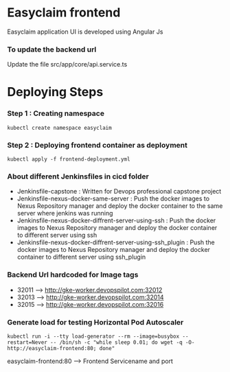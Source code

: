 # Easyclaim frontend
Easyclaim application UI is developed using Angular Js 

### To update the backend url
Update the file src/app/core/api.service.ts

# Deploying Steps
### Step 1 : Creating namespace 
```
kubectl create namespace easyclaim
```

### Step 2 : Deploying frontend container as deployment
```
kubectl apply -f frontend-deployment.yml
```
### About different Jenkinsfiles in cicd folder
* Jenkinsfile-capstone : Written for Devops professional capstone project
* Jenkinsfile-nexus-docker-same-server : Push the docker images to Nexus Repository manager and deploy the docker container to the same server where jenkins was running
* Jenkinsfile-nexus-docker-diffrent-server-using-ssh : Push the docker images to Nexus Repository manager and deploy the docker container to different server using ssh
* Jenkinsfile-nexus-docker-diffrent-server-using-ssh_plugin : Push the docker images to Nexus Repository manager and deploy the docker container to different server using ssh_plugin


### Backend Url hardcoded for Image tags
* 32011 --> http://gke-worker.devopspilot.com:32012
* 32013 --> http://gke-worker.devopspilot.com:32014
* 32015 --> http://gke-worker.devopspilot.com:32016

### Generate load for testing Horizontal Pod Autoscaler
```
kubectl run -i --tty load-generator --rm --image=busybox --restart=Never -- /bin/sh -c "while sleep 0.01; do wget -q -O- http://easyclaim-frontend:80; done"
```

easyclaim-frontend:80 --> Frontend Servicename and port